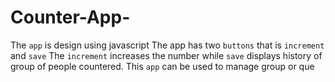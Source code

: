 # Counter-App-
The `app` is design using javascript
The app has two `buttons` that is `increment` and `save`
The `increment` increases the number while `save` displays history of group of people countered.
This `app` can be used to manage group or que
